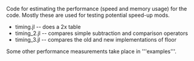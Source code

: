 Code for estimating the performance (speed and memory usage) for the
code. Mostly these are used for testing potential speed-up mods.

+ timing.jl   -- does a 2x table
+ timing_2.jl -- compares simple subtraction and comparison operators
+ timing_3.jl -- compares the old and new implementations of floor

Some other performance measurements take place in '''examples'''.

